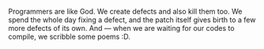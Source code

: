 Programmers are like God. We create defects and also kill them too. We spend the whole day fixing a defect, and the patch itself gives birth to a few more defects of its own.
And — when we are waiting for our codes to compile, we scribble some poems :D.